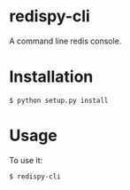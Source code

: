 # redispy-cli

A command line redis console.

# Installation

    $ python setup.py install 

# Usage

To use it:

    $ redispy-cli 

